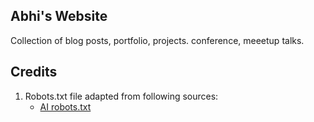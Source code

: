 ## Abhi's Website
Collection of blog posts, portfolio, projects. conference, meeetup talks. 

## Credits
1. Robots.txt file adapted from following sources:
   - [AI robots.txt](https://github.com/ai-robots-txt/ai.robots.txt)
